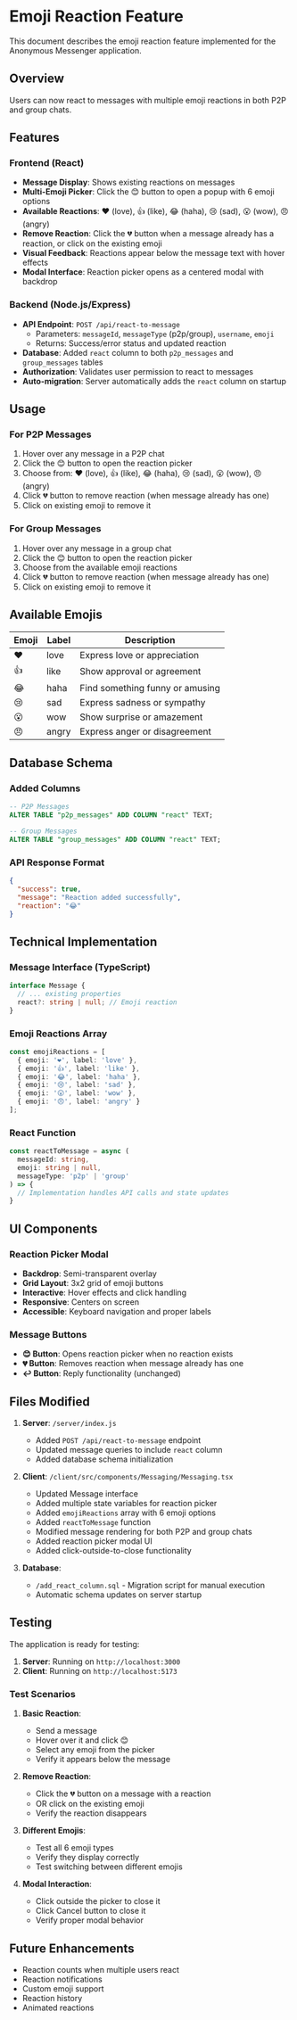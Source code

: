 # Emoji Reaction Feature

This document describes the emoji reaction feature implemented for the Anonymous Messenger application.

## Overview

Users can now react to messages with multiple emoji reactions in both P2P and group chats.

## Features

### Frontend (React)
- **Message Display**: Shows existing reactions on messages
- **Multi-Emoji Picker**: Click the 😊 button to open a popup with 6 emoji options
- **Available Reactions**: ❤️ (love), 👍 (like), 😂 (haha), 😢 (sad), 😮 (wow), 😠 (angry)
- **Remove Reaction**: Click the 💔 button when a message already has a reaction, or click on the existing emoji
- **Visual Feedback**: Reactions appear below the message text with hover effects
- **Modal Interface**: Reaction picker opens as a centered modal with backdrop

### Backend (Node.js/Express)
- **API Endpoint**: `POST /api/react-to-message`
  - Parameters: `messageId`, `messageType` (p2p/group), `username`, `emoji`
  - Returns: Success/error status and updated reaction
- **Database**: Added `react` column to both `p2p_messages` and `group_messages` tables
- **Authorization**: Validates user permission to react to messages
- **Auto-migration**: Server automatically adds the `react` column on startup

## Usage

### For P2P Messages
1. Hover over any message in a P2P chat
2. Click the 😊 button to open the reaction picker
3. Choose from: ❤️ (love), 👍 (like), 😂 (haha), 😢 (sad), 😮 (wow), 😠 (angry)
4. Click 💔 button to remove reaction (when message already has one)
5. Click on existing emoji to remove it

### For Group Messages
1. Hover over any message in a group chat
2. Click the 😊 button to open the reaction picker
3. Choose from the available emoji reactions
4. Click 💔 button to remove reaction (when message already has one)
5. Click on existing emoji to remove it

## Available Emojis

| Emoji | Label | Description |
|-------|-------|-------------|
| ❤️ | love | Express love or appreciation |
| 👍 | like | Show approval or agreement |
| 😂 | haha | Find something funny or amusing |
| 😢 | sad | Express sadness or sympathy |
| 😮 | wow | Show surprise or amazement |
| 😠 | angry | Express anger or disagreement |

## Database Schema

### Added Columns
```sql
-- P2P Messages
ALTER TABLE "p2p_messages" ADD COLUMN "react" TEXT;

-- Group Messages  
ALTER TABLE "group_messages" ADD COLUMN "react" TEXT;
```

### API Response Format
```json
{
  "success": true,
  "message": "Reaction added successfully",
  "reaction": "😂"
}
```

## Technical Implementation

### Message Interface (TypeScript)
```typescript
interface Message {
  // ... existing properties
  react?: string | null; // Emoji reaction
}
```

### Emoji Reactions Array
```typescript
const emojiReactions = [
  { emoji: '❤️', label: 'love' },
  { emoji: '👍', label: 'like' },
  { emoji: '😂', label: 'haha' },
  { emoji: '😢', label: 'sad' },
  { emoji: '😮', label: 'wow' },
  { emoji: '😠', label: 'angry' }
];
```

### React Function
```typescript
const reactToMessage = async (
  messageId: string, 
  emoji: string | null, 
  messageType: 'p2p' | 'group'
) => {
  // Implementation handles API calls and state updates
}
```

## UI Components

### Reaction Picker Modal
- **Backdrop**: Semi-transparent overlay
- **Grid Layout**: 3x2 grid of emoji buttons
- **Interactive**: Hover effects and click handling
- **Responsive**: Centers on screen
- **Accessible**: Keyboard navigation and proper labels

### Message Buttons
- **😊 Button**: Opens reaction picker when no reaction exists
- **💔 Button**: Removes reaction when message already has one
- **↩️ Button**: Reply functionality (unchanged)

## Files Modified

1. **Server**: `/server/index.js`
   - Added `POST /api/react-to-message` endpoint
   - Updated message queries to include `react` column
   - Added database schema initialization

2. **Client**: `/client/src/components/Messaging/Messaging.tsx`
   - Updated Message interface
   - Added multiple state variables for reaction picker
   - Added `emojiReactions` array with 6 emoji options
   - Added `reactToMessage` function
   - Modified message rendering for both P2P and group chats
   - Added reaction picker modal UI
   - Added click-outside-to-close functionality

3. **Database**: 
   - `/add_react_column.sql` - Migration script for manual execution
   - Automatic schema updates on server startup

## Testing

The application is ready for testing:

1. **Server**: Running on `http://localhost:3000`
2. **Client**: Running on `http://localhost:5173`

### Test Scenarios

1. **Basic Reaction**: 
   - Send a message
   - Hover over it and click 😊
   - Select any emoji from the picker
   - Verify it appears below the message

2. **Remove Reaction**:
   - Click the 💔 button on a message with a reaction
   - OR click on the existing emoji
   - Verify the reaction disappears

3. **Different Emojis**:
   - Test all 6 emoji types
   - Verify they display correctly
   - Test switching between different emojis

4. **Modal Interaction**:
   - Click outside the picker to close it
   - Click Cancel button to close it
   - Verify proper modal behavior

## Future Enhancements

- Reaction counts when multiple users react
- Reaction notifications
- Custom emoji support
- Reaction history
- Animated reactions
